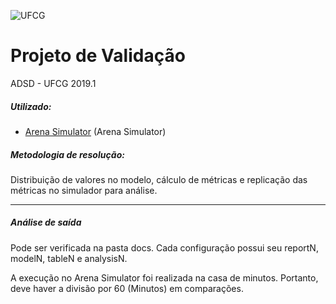 ![UFCG](https://seeklogo.com/images/U/ufcg_universidade_federal_de_campina_grande-logo-E8B3971276-seeklogo.com.png "UFCG")
# Projeto de Validação
ADSD - UFCG 2019.1

##### Utilizado:
- [Arena Simulator](https://www.arenasimulation.com/) (Arena Simulator)

##### Metodologia de resolução:
Distribuição de valores no modelo, cálculo de métricas e replicação das métricas no simulador para análise.

---

##### Análise de saída
Pode ser verificada na pasta docs.
Cada configuração possui seu reportN, modelN, tableN e analysisN.

A execução no Arena Simulator foi realizada na casa de minutos. Portanto, deve haver a divisão por 60 (Minutos) em comparações.
